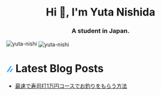 <h1 align="center">Hi 👋, I'm Yuta Nishida</h1>
<h3 align="center">A student in Japan.</h3>



<p><img align="left" src="https://github-readme-stats.vercel.app/api/top-langs?username=yuta-nishi&show_icons=true&locale=en&layout=compact" alt="yuta-nishi" /></p>

<p>&nbsp;<img align="center" src="https://github-readme-stats.vercel.app/api?username=yuta-nishi&show_icons=true&locale=en" alt="yuta-nishi" /></p>

# ![zenn](./icon/zenn.png) Latest Blog Posts
<!-- BLOG-POST-LIST:START -->
- [最速で寿司打1万円コースでお釣りをもらう方法](https://zenn.dev/kakifl/articles/touch-typing)
<!-- BLOG-POST-LIST:END -->
